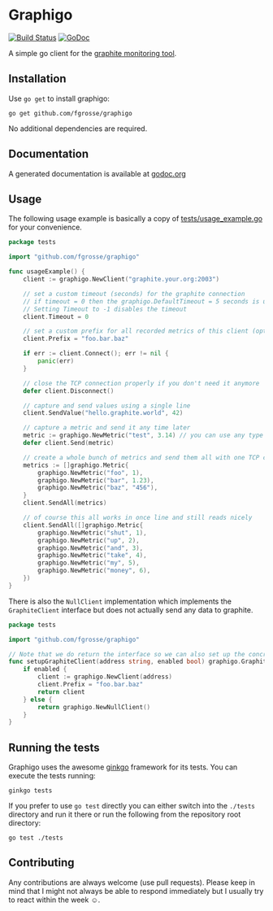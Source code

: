 Graphigo
========

[![Build Status](https://secure.travis-ci.org/FGrosse/graphigo.png?branch=master)](http://travis-ci.org/FGrosse/graphigo)
[![GoDoc](https://godoc.org/github.com/FGrosse/graphigo?status.svg)](https://godoc.org/github.com/FGrosse/graphigo)

A simple go client for the [graphite monitoring tool][1].

## Installation

Use `go get` to install graphigo:
```
go get github.com/fgrosse/graphigo
```

No additional dependencies are required.

## Documentation

A generated documentation is available at [godoc.org][2]

## Usage

The following usage example is basically a copy of [tests/usage_example.go](tests/usage_example.go) for your convenience.

```go
package tests

import "github.com/fgrosse/graphigo"

func usageExample() {
    client := graphigo.NewClient("graphite.your.org:2003")

    // set a custom timeout (seconds) for the graphite connection
    // if timeout = 0 then the graphigo.DefaultTimeout = 5 seconds is used
    // Setting Timeout to -1 disables the timeout
    client.Timeout = 0

    // set a custom prefix for all recorded metrics of this client (optional)
    client.Prefix = "foo.bar.baz"

	if err := client.Connect(); err != nil {
		panic(err)
	}

	// close the TCP connection properly if you don't need it anymore
	defer client.Disconnect()

	// capture and send values using a single line
	client.SendValue("hello.graphite.world", 42)

	// capture a metric and send it any time later
	metric := graphigo.NewMetric("test", 3.14) // you can use any type as value
	defer client.Send(metric)

	// create a whole bunch of metrics and send them all with one TCP call
	metrics := []graphigo.Metric{
		graphigo.NewMetric("foo", 1),
		graphigo.NewMetric("bar", 1.23),
		graphigo.NewMetric("baz", "456"),
	}
	client.SendAll(metrics)

	// of course this all works in once line and still reads nicely
	client.SendAll([]graphigo.Metric{
		graphigo.NewMetric("shut", 1),
		graphigo.NewMetric("up", 2),
		graphigo.NewMetric("and", 3),
		graphigo.NewMetric("take", 4),
		graphigo.NewMetric("my", 5),
		graphigo.NewMetric("money", 6),
	})
}
```

There is also the `NullClient` implementation which implements the `GraphiteClient` interface but does not actually send any data to graphite.

```go
package tests

import "github.com/fgrosse/graphigo"

// Note that we do return the interface so we can also set up the concrete implementation in this function
func setupGraphiteClient(address string, enabled bool) graphigo.GraphiteClient {
    if enabled {
	    client := graphigo.NewClient(address)
        client.Prefix = "foo.bar.baz"
        return client
    } else {
        return graphigo.NewNullClient()
    }
}
```

## Running the tests

Graphigo uses the awesome [ginkgo][3] framework for its tests.
You can execute the tests running:
```
ginkgo tests
```

If you prefer to use `go test` directly you can either switch into the `./tests` directory and run it there or
run the following from the repository root directory:
```
go test ./tests
```

## Contributing

Any contributions are always welcome (use pull requests).
Please keep in mind that I might not always be able to respond immediately but I usually try to react within the week ☺.

[1]: http://graphite.readthedocs.org/en/latest/overview.html
[2]: http://godoc.org/github.com/FGrosse/graphigo
[3]: http://onsi.github.io/ginkgo/
